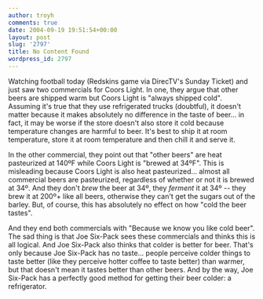 ```yaml
---
author: troyh
comments: true
date: 2004-09-19 19:51:54+00:00
layout: post
slug: '2797'
title: No Content Found
wordpress_id: 2797
---
```


Watching football today (Redskins game via DirecTV's Sunday Ticket) and just saw two commercials for Coors Light. In one, they argue that other beers are shipped warm but Coors Light is "always shipped cold". Assuming it's true that they use refrigerated trucks (doubtful), it doesn't matter because it makes absolutely no difference in the taste of beer... in fact, it may be worse if the store doesn't also store it cold because temperature changes are harmful to beer. It's best to ship it at room temperature, store it at room temperature and then chill it and serve it.

In the other commercial, they point out that "other beers" are heat pasteurized at 140ºF while Coors Light is "brewed at 34ºF". This is misleading because Coors Light is also heat pasteurized... almost all commercial beers are pasteurized, regardless of whether or not it is brewed at 34º. And they don't _brew_ the beer at 34º, they _ferment_ it at 34º -- they brew it at 200º+ like all beers, otherwise they can't get the sugars out of the barley. But, of course, this has absolutely no effect on how "cold the beer tastes".

And they end both commercials with "Because we know you like cold beer". The sad thing is that Joe Six-Pack sees these commercials and thinks this is all logical. And Joe Six-Pack also thinks that colder is better for beer. That's only because Joe Six-Pack has no taste... people perceive colder things to taste better (like they perceive hotter coffee to taste better) than warmer, but that doesn't mean it tastes better than other beers. And by the way, Joe Six-Pack has a perfectly good method for getting their beer colder: a refrigerator.
